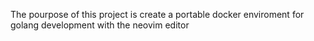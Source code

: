 The pourpose of this project is create a portable docker enviroment for golang development with the neovim editor
